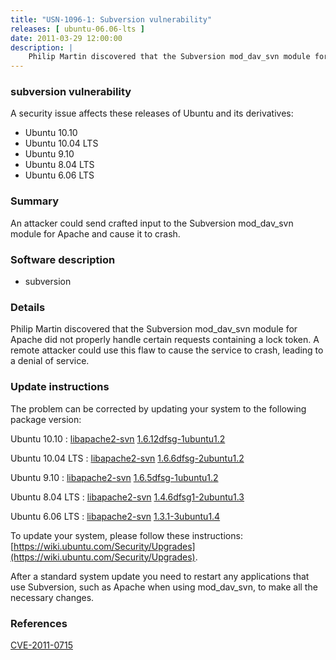 ```yaml
---
title: "USN-1096-1: Subversion vulnerability"
releases: [ ubuntu-06.06-lts ]
date: 2011-03-29 12:00:00
description: |
    Philip Martin discovered that the Subversion mod_dav_svn module for Apache did not properly handle certain requests containing a lock token. A remote attacker could use this flaw to cause the service to crash, leading to a denial of service. 
--- 
```

 
### subversion vulnerability

A security issue affects these releases of Ubuntu and its derivatives:

* Ubuntu 10.10
* Ubuntu 10.04 LTS
* Ubuntu 9.10
* Ubuntu 8.04 LTS
* Ubuntu 6.06 LTS

### Summary

An attacker could send crafted input to the Subversion mod_dav_svn module for Apache and cause it to crash.

### Software description

* subversion 

### Details

Philip Martin discovered that the Subversion mod_dav_svn module for Apache did not properly handle certain requests containing a lock token. A remote attacker could use this flaw to cause the service to crash, leading to a denial of service. 

### Update instructions

The problem can be corrected by updating your system to the following package version:

Ubuntu 10.10
 : [libapache2-svn](https://launchpad.net/ubuntu/+source/subversion) <span> [1.6.12dfsg-1ubuntu1.2](https://launchpad.net/ubuntu/+source/subversion/1.6.12dfsg-1ubuntu1.2) </span> 

Ubuntu 10.04 LTS
 : [libapache2-svn](https://launchpad.net/ubuntu/+source/subversion) <span> [1.6.6dfsg-2ubuntu1.2](https://launchpad.net/ubuntu/+source/subversion/1.6.6dfsg-2ubuntu1.2) </span> 

Ubuntu 9.10
 : [libapache2-svn](https://launchpad.net/ubuntu/+source/subversion) <span> [1.6.5dfsg-1ubuntu1.2](https://launchpad.net/ubuntu/+source/subversion/1.6.5dfsg-1ubuntu1.2) </span> 

Ubuntu 8.04 LTS
 : [libapache2-svn](https://launchpad.net/ubuntu/+source/subversion) <span> [1.4.6dfsg1-2ubuntu1.3](https://launchpad.net/ubuntu/+source/subversion/1.4.6dfsg1-2ubuntu1.3) </span> 

Ubuntu 6.06 LTS
 : [libapache2-svn](https://launchpad.net/ubuntu/+source/subversion) <span> [1.3.1-3ubuntu1.4](https://launchpad.net/ubuntu/+source/subversion/1.3.1-3ubuntu1.4) </span> 

To update your system, please follow these instructions: [https://wiki.ubuntu.com/Security/Upgrades](https://wiki.ubuntu.com/Security/Upgrades).

After a standard system update you need to restart any applications that use Subversion, such as Apache when using mod_dav_svn, to make all the necessary changes. 

### References

 [CVE-2011-0715](http://people.ubuntu.com/~ubuntu-security/cve/CVE-2011-0715)
 
